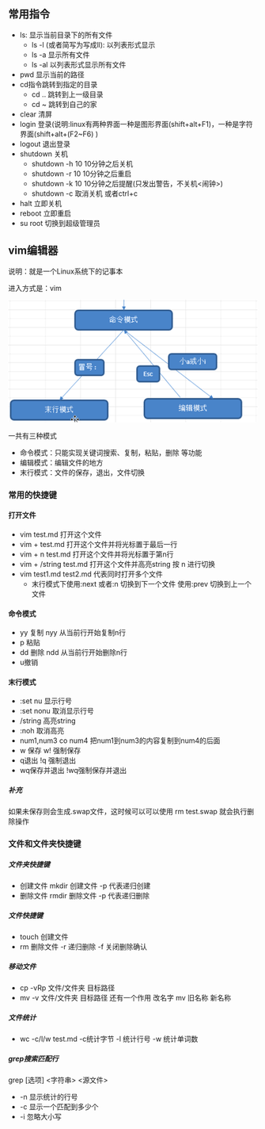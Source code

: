 ## 常用指令

* ls: 显示当前目录下的所有文件
  * ls -l (或者简写为写成ll): 以列表形式显示
  * ls -a 显示所有文件
  * ls -al 以列表形式显示所有文件
* pwd 显示当前的路径
* cd指令跳转到指定的目录 
  * cd .. 跳转到上一级目录
  * cd ~ 跳转到自己的家 
* clear 清屏
*  login 登录(说明:linux有两种界面一种是图形界面(shift+alt+F1)，一种是字符界面(shift+alt+(F2~F6) )
* logout 退出登录
* shutdown 关机
  * shutdown -h 10 10分钟之后关机
  * shutdown -r 10 10分钟之后重启
  * shutdown -k 10 10分钟之后提醒(只发出警告，不关机<闹钟>)
  * shutdown -c 取消关机 或者ctrl+c
* halt 立即关机
* reboot 立即重启
* su root 切换到超级管理员

## vim编辑器

说明：就是一个Linux系统下的记事本

进入方式是：vim

![vim编辑器模式](.\picture\vim编辑器模式.jpg)

一共有三种模式

* 命令模式：只能实现关键词搜索、复制，粘贴，删除 等功能
* 编辑模式：编辑文件的地方
* 末行模式：文件的保存，退出，文件切换

### 常用的快捷键

#### 打开文件

* vim test.md 打开这个文件
* vim + test.md 打开这个文件并将光标置于最后一行
* vim + n test.md 打开这个文件并将光标置于第n行
* vim + /string test.md 打开这个文件并高亮string 按 n 进行切换 
* vim test1.md test2.md 代表同时打开多个文件 
  * 末行模式下使用:next 或者:n 切换到下一个文件 使用:prev 切换到上一个文件

#### 命令模式

* yy 复制    nyy 从当前行开始复制n行
* p 粘贴  
* dd 删除 ndd 从当前行开始删除n行
* u撤销

#### 末行模式

* :set nu 显示行号
* :set nonu  取消显示行号
* /string 高亮string
* :noh 取消高亮
* num1,num3 co num4 把num1到num3的内容复制到num4的后面
* w 保存 w! 强制保存
* q退出 !q 强制退出
* wq保存并退出 !wq强制保存并退出

##### 补充

如果未保存则会生成.swap文件，这时候可以可以使用 rm test.swap 就会执行删除操作

### 文件和文件夹快捷键

##### 文件夹快捷键

* 创建文件 mkdir 创建文件  -p 代表递归创建
* 删除文件 rmdir 删除文件  -p 代表递归删除

##### 文件快捷键

* touch 创建文件
* rm 删除文件 -r 递归删除 -f 关闭删除确认

##### 移动文件

* cp -vRp  文件/文件夹 目标路径
* mv -v 文件/文件夹 目标路径  还有一个作用 改名字 mv 旧名称 新名称

##### 文件统计

* wc -c/l/w test.md    -c统计字节 -l 统计行号 -w 统计单词数

##### grep搜索匹配行

grep [选项] <字符串> <源文件> 

* -n 显示统计的行号
* -c 显示一个匹配到多少个
* -i 忽略大小写